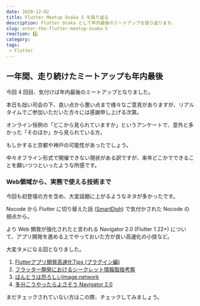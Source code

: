 ```yaml
---
date: 2020-12-02
title: Flutter Meetup Osaka 5 を振り返る
description: Flutter Osaka として年内最後のミートアップを振り返ります。
slug: enter-the-flutter-meetup-osaka-5
reaction: 4️⃣
category: 
tags: 
 - Flutter
---
```


## 一年間、走り続けたミートアップも年内最後

今回 4 回目、気付けば年内最後のミートアップとなりました。

本日も拙い司会の下、良い点から悪い点まで様々なご意見がありますが、リアルタイムでご参加いただいた方々には感謝申し上げる次第。

オンライン恒例の「どこから見られていますか」というアンケートで、意外と多かった「そのほか」から見られている方。

もしかすると京都や神戸の可能性があったでしょう。

中々オフライン形式で開催できない現状がある訳ですが、来年どこかでできることを願いつつといったような所感です。

### Web領域から、実務で使える技術まで

今回も初登壇の方を含め、大変話題に上がるようなネタが多かったです。

Nocode から Flutter に切り替えた話 ([SmartDish](https://www.smartdish.jp/)) で気付かされた Nocode の弱点から。

より Web 開発が強化されたと言われる Navigator 2.0 (Flutter 1.22+) について、アプリ開発を進める上でやっておいた方が良い高速化の小技など。

大変タメになる回となりました。

1. [Flutterアプリ開発高速化Tips (プラグイン編)](https://speakerdeck.com/korodroid/flutterapurikai-fa-gao-su-hua-tips-puraguinbian)
2. [フラッター開発におけるシークレット情報取扱考察](https://www2.slideshare.net/cch-robo/ss-239527695)
3. [ほんとうは恐ろしいImage.network](https://docs.google.com/presentation/d/1eiMiV2B9L-3ChE16ZskUWvxuW5EZdLEVuPEi2y0PI2g/edit)
4. [多分こうやったらよさそう Navigator 2.0](https://docs.google.com/presentation/d/1YRczr1NzuVzfst_fbjhHb_JF0BujXzyQ0-3A9AWJPFw/edit)

まだチェックされていない方はこの際、チェックしてみましょう。
